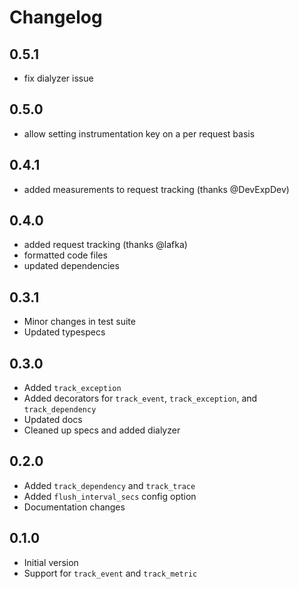 # Changelog

## 0.5.1
- fix dialyzer issue

## 0.5.0
- allow setting instrumentation key on a per request basis

## 0.4.1
- added measurements to request tracking (thanks @DevExpDev)

## 0.4.0
- added request tracking (thanks @lafka)
- formatted code files
- updated dependencies

## 0.3.1
- Minor changes in test suite
- Updated typespecs

## 0.3.0
- Added `track_exception`
- Added decorators for `track_event`, `track_exception`, and `track_dependency`
- Updated docs
- Cleaned up specs and added dialyzer

## 0.2.0
- Added `track_dependency` and `track_trace`
- Added `flush_interval_secs` config option
- Documentation changes

## 0.1.0
- Initial version
- Support for `track_event` and `track_metric`